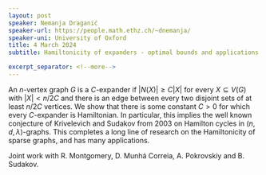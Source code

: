 ```yaml
---
layout: post
speaker: Nemanja Draganić
speaker-url: https://people.math.ethz.ch/~dnemanja/
speaker-uni: University of Oxford
title: 4 March 2024
subtitle: Hamiltonicity of expanders - optimal bounds and applications

excerpt_separator: <!--more-->
---
```

An $n$-vertex graph $G$ is a $C$-expander if 
$|N(X)|\geq C|X|$ for every $X \subseteq V(G)$ 
with $|X|< n/2C$ and there is an edge between 
every two disjoint sets of at least $n/2C$ vertices.
We show that there is some constant $C>0$ 
for which every $C$-expander is Hamiltonian. 
In particular, this implies the well known 
conjecture of Krivelevich and Sudakov from 2003 
on Hamilton cycles in $(n,d,\lambda)$-graphs. 
This completes a long line of research on the 
Hamiltonicity of sparse graphs, and has many applications.

Joint work with R. Montgomery, D. Munhá Correia, A. Pokrovskiy and B. Sudakov. 
<!--more-->
